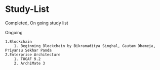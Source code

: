 # Study-List
Completed, On going study list


Ongoing

    1.Blockchain
        1. Beginning Blockchain by Bikramaditya Singhal, Gautam Dhameja, Priyansu Sekhar Panda 
    2.Enterprise Architecture
        1. TOGAF 9.2
        2. ArchiMate 3
       

      
   
